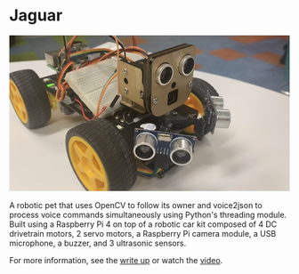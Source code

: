 # Jaguar

![Robot](image.jpg)

A robotic pet that uses OpenCV to follow its owner and voice2json to process voice commands simultaneously using
Python's threading module. Built using a Raspberry Pi 4 on top of a robotic car kit composed of 4 DC drivetrain motors,
2 servo motors, a Raspberry Pi camera module, a USB microphone, a buzzer, and 3 ultrasonic sensors.

For more information,
see the [write up](https://docs.google.com/document/d/1ztQf92YcndKGzKyTzCXy-8aizcrnh6dniFlokOzctGc/edit?usp=sharing)
or watch the [video](https://www.youtube.com/watch?v=wQcw5l1Z3wA).